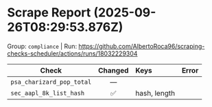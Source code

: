 # Scrape Report (2025-09-26T08:29:53.876Z)

Group: `compliance`  |  Run: https://github.com/AlbertoRoca96/scraping-checks-scheduler/actions/runs/18032229304

| Check | Changed | Keys | Error |
|---|:---:|:--|:--|
| `psa_charizard_pop_total` | — |  |  |
| `sec_aapl_8k_list_hash` | ✅ | hash, length |  |
